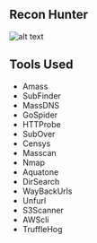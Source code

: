 ## Recon Hunter


![alt text](https://raw.githubusercontent.com/hassan0x/ReconHunter/main/Image.png)

## Tools Used

- Amass
- SubFinder
- MassDNS
- GoSpider
- HTTProbe
- SubOver
- Censys
- Masscan
- Nmap
- Aquatone
- DirSearch
- WayBackUrls
- Unfurl
- S3Scanner
- AWScli
- TruffleHog
